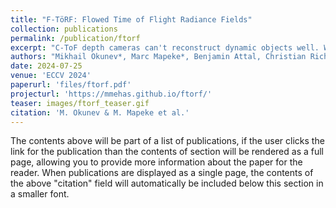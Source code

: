```yaml
---
title: "F-TöRF: Flowed Time of Flight Radiance Fields"
collection: publications
permalink: /publication/ftorf
excerpt: "C-ToF depth cameras can't reconstruct dynamic objects well. We fix that with our NeRF model that takes raw ToF signal and reconstructs motion along with the depth. All with a static monocular camera!"
authors: "Mikhail Okunev*, Marc Mapeke*, Benjamin Attal, Christian Richardt, Matthew O'Toole, James Tompkin"
date: 2024-07-25
venue: 'ECCV 2024'
paperurl: 'files/ftorf.pdf'
projecturl: 'https://mmehas.github.io/ftorf/'
teaser: images/ftorf_teaser.gif
citation: 'M. Okunev & M. Mapeke et al.'
---
```


The contents above will be part of a list of publications, if the user clicks the link for the publication than the contents of section will be rendered as a full page, allowing you to provide more information about the paper for the reader. When publications are displayed as a single page, the contents of the above "citation" field will automatically be included below this section in a smaller font.
